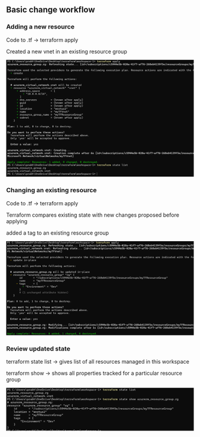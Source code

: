 ## Basic change workflow

### Adding a new resource

Code to .tf -> terraform apply

Created a new vnet in an existing resource group 

![](../screenshots/screenshot-3.png)


### Changing an existing resource

Code to .tf -> terraform apply

Terraform compares existing state with new changes proposed before applying

added a tag to an existing resource group

![](../screenshots/screenshot-4.png)

### Review updated state

terraform state list -> gives list of all resources managed in this workspace

terraform show -> shows all properties tracked for a particular resource group

![](../screenshots/screenshot-5.png)